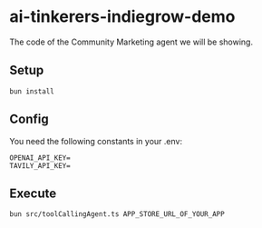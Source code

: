 # ai-tinkerers-indiegrow-demo

The code of the Community Marketing agent we will be showing.

## Setup

```
bun install
```

## Config

You need the following constants in your .env:

```
OPENAI_API_KEY=
TAVILY_API_KEY=
```

## Execute

```
bun src/toolCallingAgent.ts APP_STORE_URL_OF_YOUR_APP
```
